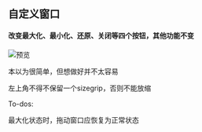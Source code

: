 ## 自定义窗口
#### 改变最大化、最小化、还原、关闭等四个按钮，其他功能不变

![预览](https://raw.githubusercontent.com/rjosodtssp/Qt-Turtorial/master/CustomFrameWindow/app.png)

本以为很简单，但想做好并不太容易

左上角不得不保留一个sizegrip，否则不能放缩

To-dos:

最大化状态时，拖动窗口应恢复为正常状态